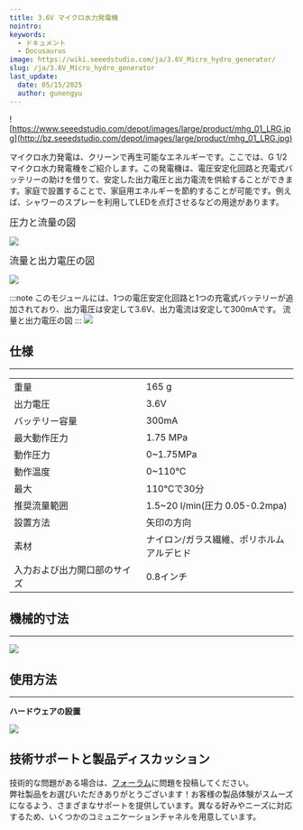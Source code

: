 ```yaml
---
title: 3.6V マイクロ水力発電機
nointro:
keywords:
  - ドキュメント
  - Docusaurus
image: https://wiki.seeedstudio.com/ja/3.6V_Micro_hydro_generator/
slug: /ja/3.6V_Micro_hydro_generator
last_update:
  date: 05/15/2025
  author: gunengyu
---
```



![https://www.seeedstudio.com/depot/images/large/product/mhg_01_LRG.jpg](http://bz.seeedstudio.com/depot/images/large/product/mhg_01_LRG.jpg)

マイクロ水力発電は、クリーンで再生可能なエネルギーです。ここでは、G 1/2 マイクロ水力発電機をご紹介します。この発電機は、電圧安定化回路と充電式バッテリーの助けを借りて、安定した出力電圧と出力電流を供給することができます。家庭で設置することで、家庭用エネルギーを節約することが可能です。例えば、シャワーのスプレーを利用してLEDを点灯させるなどの用途があります。

<big>圧力と流量の図</big>

![](https://files.seeedstudio.com/wiki/3.6V_Micro_hydro_generator/img/Micro-hydro-diagram1.JPG)

<big>流量と出力電圧の図</big>

![](https://files.seeedstudio.com/wiki/3.6V_Micro_hydro_generator/img/Micro-hydro-diagram2.JPG)

:::note
    このモジュールには、1つの電圧安定化回路と1つの充電式バッテリーが追加されており、出力電圧は安定して3.6V、出力電流は安定して300mAです。
流量と出力電圧の図
:::
[![](https://files.seeedstudio.com/wiki/Seeed-WiKi/docs/images/300px-Get_One_Now_Banner-ragular.png)](https://www.seeedstudio.com/36v-micro-hydro-generator-p-634.html?cPath=155)

##   仕様
---
<table>
<tr>
<td width="400px">重量</td>
<td width="400px">165 g</td>
</tr>
<tr>
<td>出力電圧</td>
<td>3.6V</td>
</tr>
<tr>
<td>バッテリー容量</td>
<td>300mA</td>
</tr>
<tr>
<td>最大動作圧力</td>
<td>1.75 MPa</td>
</tr>
<tr>
<td>動作圧力</td>
<td>0~1.75MPa</td>
</tr>
<tr>
<td>動作温度</td>
<td>0~110°C</td>
</tr>
<tr>
<td>最大</td>
<td>110°Cで30分</td>
</tr>
<tr>
<td>推奨流量範囲</td>
<td>1.5~20 l/min(圧力 0.05-0.2mpa)</td>
</tr>
<tr>
<td>設置方法</td>
<td>矢印の方向</td>
</tr>
<tr>
<td>素材</td>
<td>ナイロン/ガラス繊維、ポリホルムアルデヒド</td>
</tr>
<tr>
<td>入力および出力開口部のサイズ</td>
<td>0.8インチ</td>
</tr>
</table>

##   機械的寸法
---
![](https://files.seeedstudio.com/wiki/3.6V_Micro_hydro_generator/img/Micro-hydro-dimen2.jpg)

##   使用方法
---
**ハードウェアの設置**

![](https://files.seeedstudio.com/wiki/3.6V_Micro_hydro_generator/img/Micro-hydro-struct.JPG)

## 技術サポートと製品ディスカッション
技術的な問題がある場合は、[フォーラム](http://forum.seeedstudio.com/)に問題を投稿してください。  
弊社製品をお選びいただきありがとうございます！お客様の製品体験がスムーズになるよう、さまざまなサポートを提供しています。異なる好みやニーズに対応するため、いくつかのコミュニケーションチャネルを用意しています。

<div class="button_tech_support_container">
<a href="https://forum.seeedstudio.com/" class="button_forum"></a> 
<a href="https://www.seeedstudio.com/contacts" class="button_email"></a>
</div>

<div class="button_tech_support_container">
<a href="https://discord.gg/eWkprNDMU7" class="button_discord"></a> 
<a href="https://github.com/Seeed-Studio/wiki-documents/discussions/69" class="button_discussion"></a>
</div>